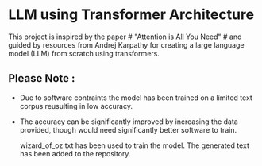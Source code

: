 # LLM using Transformer Architecture #
This project is inspired by the paper # "Attention is All You Need" # and guided by resources from Andrej Karpathy for creating a large language model (LLM) from scratch using transformers. 

## Please Note : ##
- Due to software contraints the model has been trained on a limited text corpus reusulting in low accuracy.
- The accuracy can be significantly improved by increasing the data provided, though would need significantly better software to train.

  wizard_of_oz.txt has been used to train the model. The generated text has been added to the repository.

